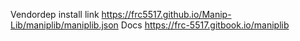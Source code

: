 Vendordep install link https://frc5517.github.io/Manip-Lib/maniplib/maniplib.json
Docs https://frc-5517.gitbook.io/maniplib
